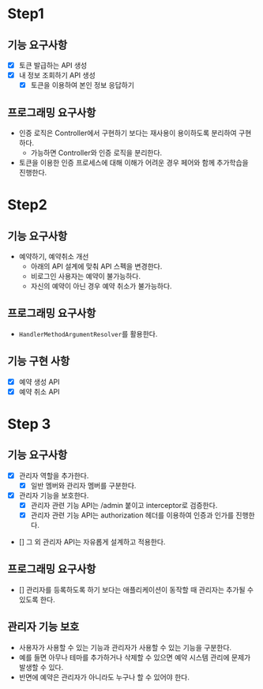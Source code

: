 # Step1

## 기능 요구사항

- [x] 토큰 발급하는 API 생성
- [x] 내 정보 조회하기 API 생성
    - [x] 토큰을 이용하여 본인 정보 응답하기

## 프로그래밍 요구사항

- 인증 로직은 Controller에서 구현하기 보다는 재사용이 용이하도록 분리하여 구현하다.
    - 가능하면 Controller와 인증 로직을 분리한다.
- 토큰을 이용한 인증 프로세스에 대해 이해가 어려운 경우 페어와 함께 추가학습을 진행한다.

# Step2

## 기능 요구사항

- 예약하기, 예약취소 개선
    - 아래의 API 설계에 맞춰 API 스펙을 변경한다.
    - 비로그인 사용자는 예약이 불가능하다.
    - 자신의 예약이 아닌 경우 예약 취소가 불가능하다.

## 프로그래밍 요구사항

- `HandlerMethodArgumentResolver`를 활용한다.

## 기능 구현 사항

- [x] 예약 생성 API
- [x] 예약 취소 API

# Step 3

## 기능 요구사항

- [x] 관리자 역할을 추가한다.
    - [x] 일반 멤버와 관리자 멤버를 구분한다.
- [x] 관리자 기능을 보호한다.
    - [x] 관리자 관련 기능 API는 /admin 붙이고 interceptor로 검증한다.
    - [x] 관리자 관련 기능 API는 authorization 헤더를 이용하여 인증과 인가를 진행한다.
- [] 그 외 관리자 API는 자유롭게 설계하고 적용한다.

## 프로그래밍 요구사항

- [] 관리자를 등록하도록 하기 보다는 애플리케이션이 동작할 때 관리자는 추가될 수 있도록 한다.

## 관리자 기능 보호

- 사용자가 사용할 수 있는 기능과 관리자가 사용할 수 있는 기능을 구분한다.
- 예를 들면 아무나 테마를 추가하거나 삭제할 수 있으면 예약 시스템 관리에 문제가 발생할 수 있다.
- 반면에 예약은 관리자가 아니라도 누구나 할 수 있어야 한다.


  
  
  